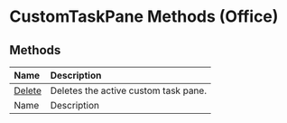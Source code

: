 
# CustomTaskPane Methods (Office)

## Methods



|**Name**|**Description**|
|:-----|:-----|
| [Delete](6db4b7ba-3dd8-7249-07dc-511516b1a16c.md)|Deletes the active custom task pane.|
|Name|Description|
